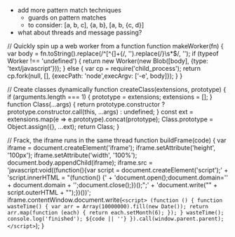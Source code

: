 - add more pattern match techniques
  - guards on pattern matches
  - to consider: [a, b, c], {a, b}, [a, b, {c, d}]
- what about threads and message passing?







// Quickly spin up a web worker from a function
function makeWorker(fn) {
  var body = fn.toString().replace(/^[^\{]+\{/, '').replace(/\}\s*$/, '');
  if (typeof Worker !== 'undefined') {
    return new Worker(new Blob([body], {type: 'text/javascript'}));
  } else {
    var cp = require('child_process');
    return cp.fork(null, [], {execPath: 'node',execArgv: ['-e', body]});
  }
}

// Create classes dynamically
function createClass(extensions, prototype) {
  if (arguments.length === 1) { prototype = extensions; extensions = []; }
  function Class(...args) {
    return prototype.constructor ? prototype.constructor.call(this, ...args) : undefined;
  }
  const ext = extensions.map(e => e.prototype).concat(prototype);
  Class.prototype = Object.assign({}, ...ext);
  return Class;
}

// Frack, the iframe runs in the same thread
function buildFrame(code) {
  var iframe = document.createElement('iframe');
  iframe.setAttribute('height', '100px');
  iframe.setAttribute('width', '100%');
  document.body.appendChild(iframe);
  iframe.src =
    'javascript:void((function(){var script = document.createElement(\'script\');' +
    'script.innerHTML = "(function() {' +
    'document.open();document.domain=\'' + document.domain +
    '\';document.close();})();";' +
    'document.write("<head>" + script.outerHTML + "</head><body></body>");})())';
  iframe.contentWindow.document.write(`
    <script>
      (function () {
        function wasteTime() {
          var arr = Array(10000000).fill(new Date());
          return arr.map(function (each) {
            return each.setMonth(6);
          });
        }
        wasteTime();
        console.log('finished');
        ${code || ''}
      }).call(window.parent.parent);
    </script>
  `);
}
